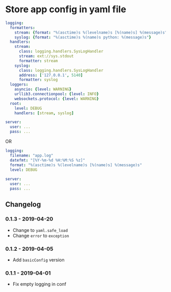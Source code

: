 # Store app config in yaml file

```yaml
logging:
  formatters:
    stream: {format: "%(asctime)s %(levelname)s [%(name)s] %(message)s"}
    syslog: {format: "%(asctime)s %(name)s python: %(message)s"}
  handlers:
    stream:
      class: logging.handlers.SysLogHandler
      stream: ext://sys.stdout
      formatter: stream
    syslog:
      class: logging.handlers.SysLogHandler
      address: ['127.0.0.1', 5140]
      formatter: syslog
  loggers:
    asyncio: {level: WARNING}
    urllib3.connectionpool: {level: INFO}
    websockets.protocol: {level: WARNING}
  root:
    level: DEBUG
    handlers: [stream, syslog]

server:
  user: ...
  pass: ...
```

OR

```yaml
logging:
  filename: "app.log"
  datefmt: "[%Y-%m-%d %H:%M:%S %z]"
  format: "%(asctime)s %(levelname)s [%(name)s] %(message)s"
  level: DEBUG
  
server:
  user: ...
  pass: ...
```

## Changelog

### 0.1.3 - 2019-04-20

- Change to `yaml.safe_load`
- Change `error` to `exception`

### 0.1.2 - 2019-04-05

- Add `basicConfig` version

### 0.1.1 - 2019-04-01

- Fix empty logging in conf